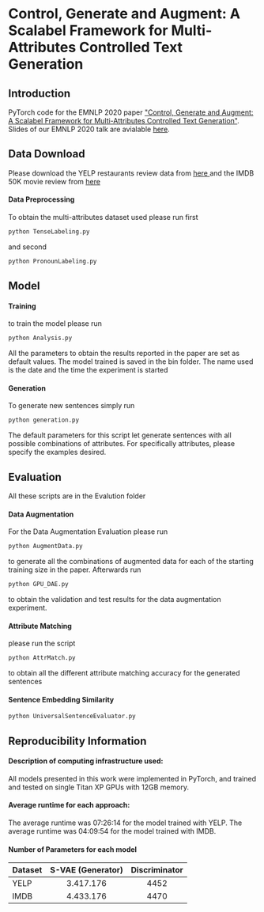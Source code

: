 # Control, Generate and Augment: A Scalabel Framework for Multi-Attributes Controlled Text Generation
## Introduction
PyTorch code for the EMNLP 2020 paper ["Control, Generate and Augment: A Scalabel Framework for Multi-Attributes Controlled Text Generation"](https://arxiv.org/abs/1908.07490). Slides of our EMNLP 2020 talk are avialable [here](). 



## Data Download

Please download the YELP restaurants review data from [here ](https://github.com/shentianxiao/language-style-transfer (edited)) and the IMDB 50K movie review from [here](https://www.kaggle.com/lakshmi25npathi/imdb-dataset-of-50k-movie-reviews)
#### Data Preprocessing

To obtain the multi-attributes dataset used please run first

```bash
python TenseLabeling.py
```

and second

```bash
python PronounLabeling.py
```

## Model

#### Training

to train the model please run 

```bash
python Analysis.py
```

All the parameters to obtain the results reported in the paper are set as default values.
The model trained is saved in the bin folder. The name used is the date and the time the experiment is started

#### Generation

To generate new sentences simply run 

```bash
python generation.py
```

The default parameters for this script let generate sentences with all possible combinations of attributes. For specifically attributes, please specify the examples desired.

## Evaluation

All these scripts are in the Evalution folder

#### Data Augmentation 

For the Data Augmentation Evaluation please run 
```bash
python AugmentData.py
```
to generate all the combinations of augmented data for each of the starting training size in the paper. Afterwards run 
```bash
python GPU_DAE.py
```
to obtain the validation and test results for the data augmentation experiment.

#### Attribute Matching

please run the script
```bash
python AttrMatch.py
```
to obtain all the different attribute matching accuracy for the generated sentences

#### Sentence Embedding Similarity

```bash
python UniversalSentenceEvaluator.py
```

## Reproducibility Information

#### Description of computing infrastructure used: 
All models presented in this work were implemented in PyTorch, and trained and tested on single Titan XP GPUs with 12GB memory.
#### Average runtime for each approach: 
The average runtime was 07:26:14 for the model trained with YELP.  The average runtime was 04:09:54 for the model trained with IMDB. 

#### Number of Parameters for each model



| Dataset | S-VAE (Generator) | Discriminator |
|---------|:-----------------:|:-------------:|
| YELP    |     3.417.176     |      4452     |
| IMDB    |     4.433.176     |      4470     |



